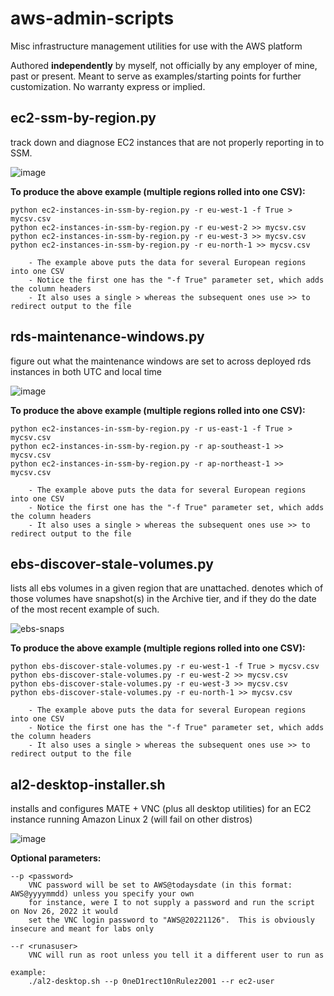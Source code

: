 # aws-admin-scripts

Misc infrastructure management utilities for use with the AWS platform

Authored **independently** by myself, not officially by any employer of mine, past or present.  Meant to serve as examples/starting points for further customization.  No warranty express or implied.  

ec2-ssm-by-region.py
--------------------
track down and diagnose EC2 instances that are not properly reporting in to SSM.
		
![image](https://user-images.githubusercontent.com/112027478/186730232-7a337b49-529c-4d80-af6e-1cdc6463babd.png)

**To produce the above example (multiple regions rolled into one CSV):**

    python ec2-instances-in-ssm-by-region.py -r eu-west-1 -f True > mycsv.csv
    python ec2-instances-in-ssm-by-region.py -r eu-west-2 >> mycsv.csv
    python ec2-instances-in-ssm-by-region.py -r eu-west-3 >> mycsv.csv
    python ec2-instances-in-ssm-by-region.py -r eu-north-1 >> mycsv.csv

        - The example above puts the data for several European regions into one CSV
        - Notice the first one has the "-f True" parameter set, which adds the column headers
        - It also uses a single > whereas the subsequent ones use >> to redirect output to the file

rds-maintenance-windows.py
--------------------
figure out what the maintenance windows are set to across deployed rds instances in both UTC and local time

![image](https://user-images.githubusercontent.com/112027478/188876917-8c506f5a-a271-4dd0-928e-fe5c96e2d758.png)

**To produce the above example (multiple regions rolled into one CSV):**

    python ec2-instances-in-ssm-by-region.py -r us-east-1 -f True > mycsv.csv
    python ec2-instances-in-ssm-by-region.py -r ap-southeast-1 >> mycsv.csv
    python ec2-instances-in-ssm-by-region.py -r ap-northeast-1 >> mycsv.csv

        - The example above puts the data for several European regions into one CSV
        - Notice the first one has the "-f True" parameter set, which adds the column headers
        - It also uses a single > whereas the subsequent ones use >> to redirect output to the file

ebs-discover-stale-volumes.py
--------------------
lists all ebs volumes in a given region that are unattached.  denotes which of those volumes have snapshot(s) in the Archive tier, and if they do the date of the most recent example of such.

![ebs-snaps](https://user-images.githubusercontent.com/112027478/201394313-691ff847-9636-4598-bd5e-97ba5c0d0a16.png)

**To produce the above example (multiple regions rolled into one CSV):**

    python ebs-discover-stale-volumes.py -r eu-west-1 -f True > mycsv.csv
    python ebs-discover-stale-volumes.py -r eu-west-2 >> mycsv.csv
    python ebs-discover-stale-volumes.py -r eu-west-3 >> mycsv.csv
    python ebs-discover-stale-volumes.py -r eu-north-1 >> mycsv.csv

        - The example above puts the data for several European regions into one CSV
        - Notice the first one has the "-f True" parameter set, which adds the column headers
        - It also uses a single > whereas the subsequent ones use >> to redirect output to the file

al2-desktop-installer.sh
--------------------
installs and configures MATE + VNC (plus all desktop utilities) for an EC2 instance running Amazon Linux 2 (will fail on other distros)

![image](https://user-images.githubusercontent.com/112027478/204065554-7a3b5585-87b0-4562-8c7a-c28dd8ca0ab0.png)

**Optional parameters:**

    --p <password> 
        VNC password will be set to AWS@todaysdate (in this format: AWS@yyyymmdd) unless you specify your own
        for instance, were I to not supply a password and run the script on Nov 26, 2022 it would
        set the VNC login password to "AWS@20221126".  This is obviously insecure and meant for labs only

    --r <runasuser>
        VNC will run as root unless you tell it a different user to run as 

    example:
        ./al2-desktop.sh --p 0neD1rect10nRulez2001 --r ec2-user

